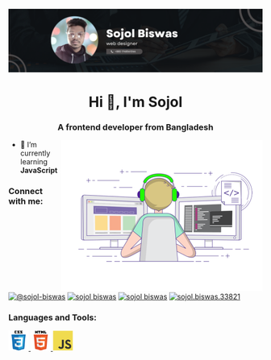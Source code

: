 ![logo](banner.png.png)
<h1 align="center">Hi 👋, I'm Sojol</h1>
<h3 align="center">A frontend developer from Bangladesh</h3>
<img align="right" alt="codding" width="400" src="codding.png.gif" >

- 🌱 I’m currently learning **JavaScript**

<h3 align="left">Connect with me:</h3>

<p align="left">
<a href="https://codepen.io/Sojol-Biswas" target="blank"><img align="center" src="https://raw.githubusercontent.com/rahuldkjain/github-profile-readme-generator/master/src/images/icons/Social/codepen.svg" alt="@sojol-biswas" height="30" width="40" /></a>
<a href="https://linkedin.com/in/sojol biswas" target="blank"><img align="center" src="https://raw.githubusercontent.com/rahuldkjain/github-profile-readme-generator/master/src/images/icons/Social/linked-in-alt.svg" alt="sojol biswas" height="30" width="40" /></a>
<a href="https://fb.com/sojol.biswas.33821" target="blank"><img align="center" src="https://raw.githubusercontent.com/rahuldkjain/github-profile-readme-generator/master/src/images/icons/Social/facebook.svg" alt="sojol biswas" height="30" width="40" /></a>
<a href="https://instagram.com/sojol.biswas.33821" target="blank"><img align="center" src="https://raw.githubusercontent.com/rahuldkjain/github-profile-readme-generator/master/src/images/icons/Social/instagram.svg" alt="sojol.biswas.33821" height="30" width="40" /></a>
</p>





<h3 align="left">Languages and Tools:</h3>
<p align="left"> <a href="https://www.w3schools.com/css/" target="_blank" rel="noreferrer"> <img src="https://raw.githubusercontent.com/devicons/devicon/master/icons/css3/css3-original-wordmark.svg" alt="css3" width="40" height="40"/> </a> <a href="https://www.w3.org/html/" target="_blank" rel="noreferrer"> <img src="https://raw.githubusercontent.com/devicons/devicon/master/icons/html5/html5-original-wordmark.svg" alt="html5" width="40" height="40"/> </a> <a href="https://developer.mozilla.org/en-US/docs/Web/JavaScript" target="_blank" rel="noreferrer"> <img src="https://raw.githubusercontent.com/devicons/devicon/master/icons/javascript/javascript-original.svg" alt="javascript" width="40" height="40"/> </a> </p>

